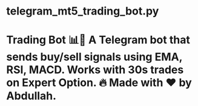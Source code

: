 # telegram_mt5_trading_bot.py
# Trading Bot 📊🤖  A Telegram bot that sends buy/sell signals using EMA, RSI, MACD.  Works with 30s trades on Expert Option. 🔥  Made with ❤️ by Abdullah.
